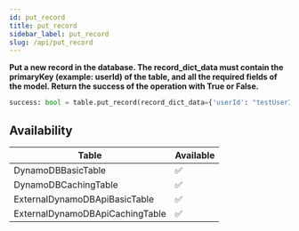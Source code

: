 ```yaml
---
id: put_record
title: put_record
sidebar_label: put_record
slug: /api/put_record
---
```


**Put a new record in the database. The record_dict_data must contain the primaryKey (example: userId) of the table, 
and all the required fields of the model. Return the success of the operation with True or False.**

```python
success: bool = table.put_record(record_dict_data={'userId': "testUserId", 'name': 'John'})
```


## Availability

| Table | Available |
| ----- | :-------- |
| DynamoDBBasicTable | ✅
| DynamoDBCachingTable | ✅
| ExternalDynamoDBApiBasicTable | ✅
| ExternalDynamoDBApiCachingTable | ✅

